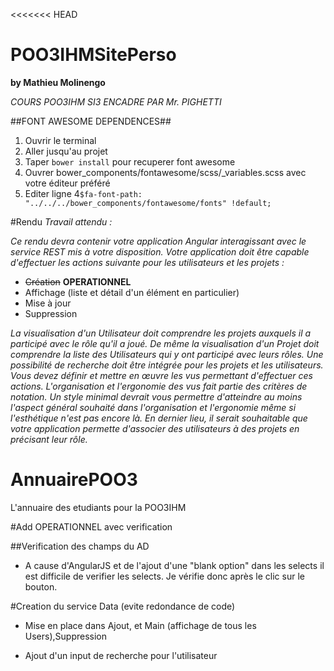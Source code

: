 <<<<<<< HEAD
# POO3IHMSitePerso
**by Mathieu Molinengo**

*COURS POO3IHM SI3 ENCADRE PAR Mr. PIGHETTI*

##FONT AWESOME DEPENDENCES##

1. Ouvrir le terminal
2. Aller jusqu'au projet
3. Taper `bower install` pour recuperer font awesome
4. Ouvrer bower_components/fontawesome/scss/_variables.scss avec votre éditeur préféré
5. Editer ligne 4`$fa-font-path:        "../../../bower_components/fontawesome/fonts" !default;`

#Rendu
*Travail attendu :*

*Ce rendu devra contenir votre application Angular*
*interagissant avec le service REST mis à votre*
*disposition.*
*Votre application doit être capable d'effectuer les actions suivante pour les utilisateurs et les projets :*

* ~~Création~~ **OPERATIONNEL**
* Affichage (liste et détail d'un élément en particulier)
* Mise à jour
* Suppression

*La visualisation d'un Utilisateur doit comprendre les projets auxquels il a participé avec le rôle qu'il*
*a joué. De même la visualisation d'un Projet doit comprendre la liste des Utilisateurs qui y ont*
*participé avec leurs rôles.*
*Une possibilité de recherche doit être intégrée pour les projets et les utilisateurs.*
*Vous devez définir et mettre en œuvre les vus permettant d'effectuer ces actions. L'organisation et*
*l'ergonomie des vus fait partie des critères de notation.*
*Un style minimal devrait vous permettre*
*d'atteindre au moins l'aspect général souhaité dans l'organisation et l'ergonomie même si l'esthétique*
*n'est pas encore là.*
*En dernier lieu, il serait souhaitable que votre application permette d'associer des utilisateurs à des*
*projets en précisant leur rôle.*


# AnnuairePOO3
L'annuaire des etudiants pour la POO3IHM

#Add OPERATIONNEL avec verification

##Verification des champs du AD

* A cause d'AngularJS et de l'ajout d'une "blank option" dans les selects il est difficile de
verifier les selects. Je vérifie donc après le clic sur le bouton.


#Creation du service Data (evite redondance de code)

* Mise en place dans Ajout, et Main (affichage de tous les Users),Suppression

* Ajout d'un input de recherche pour l'utilisateur